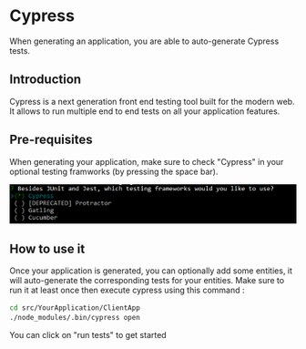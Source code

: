 # Cypress

When generating an application, you are able to auto-generate Cypress tests.

## Introduction

Cypress is a next generation front end testing tool built for the modern web. It allows to run multiple end to end tests on all your application features.

## Pre-requisites

When generating your application, make sure to check "Cypress" in your optional testing framworks (by pressing the space bar).

![cypress-choice](../assets/cypress-choice.png)

## How to use it

Once your application is generated, you can optionally add some entities, it will auto-generate the corresponding tests for your entities. Make sure to run it at least once then execute cypress using this command :
```bash
cd src/YourApplication/ClientApp
./node_modules/.bin/cypress open
```
You can click on "run tests" to get started
